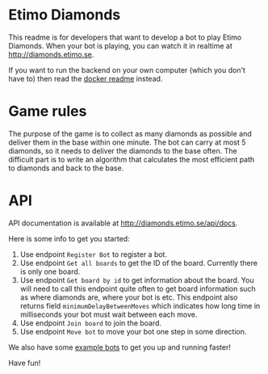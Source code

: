 # Etimo Diamonds

This readme is for developers that want to develop a bot to play Etimo Diamonds. When your bot is playing, you can watch it in realtime at http://diamonds.etimo.se. 

If you want to run the backend on your own computer (which you don't have to) then read the [docker readme](DOCKER.md) instead.

# Game rules
The purpose of the game is to collect as many diamonds as possible and deliver them in the base within one minute. The bot can carry at most 5 diamonds, so it needs to deliver the diamonds to the base often. The difficult part is to write an algorithm that calculates the most efficient path to diamonds and back to the base. 

# API

API documentation is available at http://diamonds.etimo.se/api/docs.

Here is some info to get you started:
1. Use endpoint `Register Bot` to register a bot.
2. Use endpoint `Get all boards` to get the ID of the board. Currently there is only one board.
3. Use endpoint `Get board by id` to get information about the board. You will need to call this endpoint quite often to get board information such as where diamonds are, where your bot is etc. This endpoint also returns field `minimumDelayBetweenMoves` which indicates how long time in milliseconds your bot must wait between each move.
4. Use endpoint `Join board` to join the board.
5. Use endpoint `Move bot` to move your bot one step in some direction.

We also have some [example bots](diamonds-bot-example/README.md) to get you up and running faster!

Have fun!